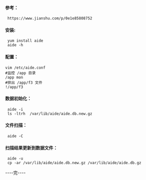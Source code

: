 <!--
author: hack0072008
head: http://www.etcunion.com/static/logo1_128x128.jpg
date: 2018-12-06
title: linux下文件监控aide
tags: linux,aide,文件监控
images: http://www.etcunion.com/static/logo1_128x128.jpg
category: linux
status: publish
summary: linux下文件监控aide
-->


#### 参考：
     https://www.jianshu.com/p/0e1e85808752

#### 安装:
     yum install aide
     aide -h
     
#### 配置：
    vim /etc/aide.conf
    #监控 /app 目录
    /app mon
    #排出 /app/f3 文件
    !/app/f3

#### 数据初始化：
     aide -i
     ls -ltrh  /var/lib/aide/aide.db.new.gz

#### 文件扫描：
     aide -C

#### 扫描结果更新到数据文件：
     aide -u
     cp -ar /var/lib/aide/aide.db.new.gz /var/lib/aide/aide.db.gz




----完----

